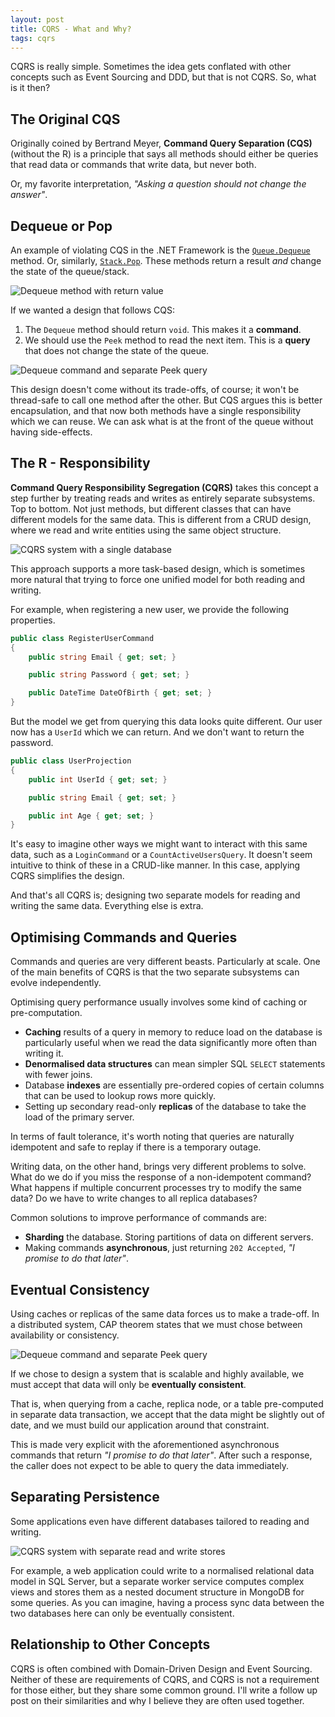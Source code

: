 ```yaml
---
layout: post
title: CQRS - What and Why?
tags: cqrs
---
```


CQRS is really simple. Sometimes the idea gets conflated with other concepts such as Event Sourcing and DDD, but that is not CQRS. So, what is it then?

## The Original CQS

Originally coined by Bertrand Meyer, **Command Query Separation (CQS)** (without the R) is a principle that says all methods should either be queries that read data or commands that write data, but never both.

Or, my favorite interpretation, *"Asking a question should not change the answer"*.

## Dequeue or Pop

An example of violating CQS in the .NET Framework is the [`Queue.Dequeue`](https://learn.microsoft.com/en-us/dotnet/api/system.collections.generic.queue-1.dequeue) method. Or, similarly, [`Stack.Pop`](https://learn.microsoft.com/en-us/dotnet/api/system.collections.generic.stack-1.pop). These methods return a result *and* change the state of the queue/stack.

![Dequeue method with return value](/images/diagrams/cqrs-dequeue-1.svg)

If we wanted a design that follows CQS:
1. The `Dequeue` method should return `void`. This makes it a **command**.
2. We should use the `Peek` method to read the next item. This is a **query** that does not change the state of the queue.

![Dequeue command and separate Peek query](/images/diagrams/cqrs-dequeue-2.svg)

This design doesn't come without its trade-offs, of course; it won't be thread-safe to call one method after the other. But CQS argues this is better encapsulation, and that now both methods have a single responsibility which we can reuse. We can ask what is at the front of the queue without having side-effects.

## The R - Responsibility

**Command Query Responsibility Segregation (CQRS)** takes this concept a step further by treating reads and writes as entirely separate subsystems. Top to bottom. Not just methods, but different classes that can have different models for the same data. This is different from a CRUD design, where we read and write entities using the same object structure.

![CQRS system with a single database](/images/diagrams/cqrs-single-database.svg)

This approach supports a more task-based design, which is sometimes more natural that trying to force one unified model for both reading and writing.

For example, when registering a new user, we provide the following properties.

```csharp
public class RegisterUserCommand
{
    public string Email { get; set; }

    public string Password { get; set; }

    public DateTime DateOfBirth { get; set; }
}
```

But the model we get from querying this data looks quite different. Our user now has a `UserId` which we can return. And we don't want to return the password.

```csharp
public class UserProjection
{
    public int UserId { get; set; }

    public string Email { get; set; }

    public int Age { get; set; }
}
```

It's easy to imagine other ways we might want to interact with this same data, such as a `LoginCommand` or a `CountActiveUsersQuery`. It doesn't seem intuitive to think of these in a CRUD-like manner. In this case, applying CQRS simplifies the design.

And that's all CQRS is; designing two separate models for reading and writing the same data. Everything else is extra.

## Optimising Commands and Queries

Commands and queries are very different beasts. Particularly at scale. One of the main benefits of CQRS is that the two separate subsystems can evolve independently.

Optimising query performance usually involves some kind of caching or pre-computation.

- **Caching** results of a query in memory to reduce load on the database is particularly useful when we read the data significantly more often than writing it.
- **Denormalised data structures** can mean simpler SQL `SELECT` statements with fewer joins.
- Database **indexes** are essentially pre-ordered copies of certain columns that can be used to lookup rows more quickly.
- Setting up secondary read-only **replicas** of the database to take the load of the primary server.

In terms of fault tolerance, it's worth noting that queries are naturally idempotent and safe to replay if there is a temporary outage.

Writing data, on the other hand, brings very different problems to solve. What do we do if you miss the response of a non-idempotent command? What happens if multiple concurrent processes try to modify the same data? Do we have to write changes to all replica databases?

Common solutions to improve performance of commands are:

- **Sharding** the database. Storing partitions of data on different servers.
- Making commands **asynchronous**, just returning `202 Accepted`, *"I promise to do that later"*.

## Eventual Consistency

Using caches or replicas of the same data forces us to make a trade-off. In a distributed system, CAP theorem states that we must chose between availability or consistency.

![Dequeue command and separate Peek query](/images/diagrams/cap-theorem.svg)

If we chose to design a system that is scalable and highly available, we must accept that data will only be **eventually consistent**.

That is, when querying from a cache, replica node, or a table pre-computed in separate data transaction, we accept that the data might be slightly out of date, and we must build our application around that constraint.

This is made very explicit with the aforementioned asynchronous commands that return *"I promise to do that later"*. After such a response, the caller does not expect to be able to query the data immediately.

## Separating Persistence

Some applications even have different databases tailored to reading and writing.

![CQRS system with separate read and write stores](/images/diagrams/cqrs-separate-stores.svg)

For example, a web application could write to a normalised relational data model in SQL Server, but a separate worker service computes complex views and stores them as a nested document structure in MongoDB for some queries. As you can imagine, having a process sync data between the two databases here can only be eventually consistent.

## Relationship to Other Concepts

CQRS is often combined with Domain-Driven Design and Event Sourcing. Neither of these are requirements of CQRS, and CQRS is not a requirement for those either, but they share some common ground. I'll write a follow up post on their similarities and why I believe they are often used together.
